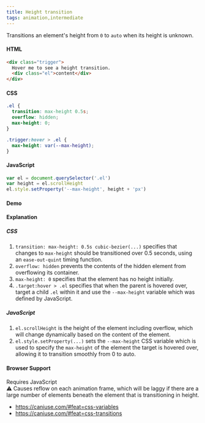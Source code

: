 ```yaml
---
title: Height transition
tags: animation,intermediate
---
```


Transitions an element's height from `0` to `auto` when its height is unknown.

#### HTML

```html
<div class="trigger">
  Hover me to see a height transition.
  <div class="el">content</div>
</div>
```

#### CSS

```css
.el {
  transition: max-height 0.5s;
  overflow: hidden;
  max-height: 0;
}

.trigger:hover > .el {
  max-height: var(--max-height);
}
```

#### JavaScript

```js
var el = document.querySelector('.el')
var height = el.scrollHeight
el.style.setProperty('--max-height', height + 'px')
```

#### Demo

#### Explanation

##### CSS

1. `transition: max-height: 0.5s cubic-bezier(...)` specifies that changes to `max-height` should be transitioned over 0.5 seconds, using an `ease-out-quint` timing function.
2. `overflow: hidden` prevents the contents of the hidden element from overflowing its container.
3. `max-height: 0` specifies that the element has no height initially.
4. `.target:hover > .el` specifies that when the parent is hovered over, target a child `.el` within
   it and use the `--max-height` variable which was defined by JavaScript.

##### JavaScript

1. `el.scrollHeight` is the height of the element including overflow, which will change dynamically
   based on the content of the element.
2. `el.style.setProperty(...)` sets the `--max-height` CSS variable which is used to specify the `max-height` of the element the target is hovered over, allowing it to transition smoothly from 0 to auto.

#### Browser Support

<div class="snippet__requires-javascript">Requires JavaScript</div>
<span class="snippet__support-note">
  ⚠️ Causes reflow on each animation frame, which will be laggy if there are a large number of elements
  beneath the element that is transitioning in height.
</span>

- https://caniuse.com/#feat=css-variables
- https://caniuse.com/#feat=css-transitions



